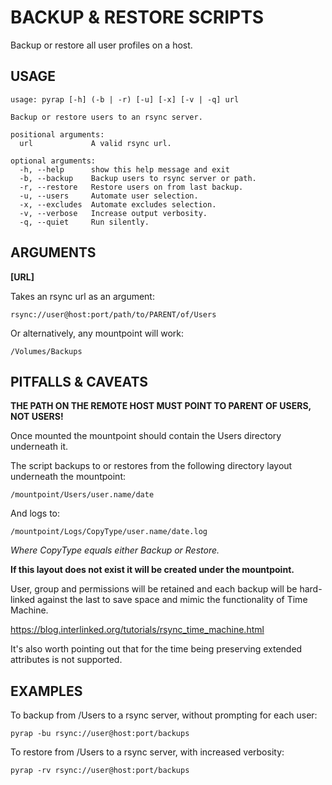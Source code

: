 # BACKUP & RESTORE SCRIPTS

Backup or restore all user profiles on a host.

## USAGE

```
usage: pyrap [-h] (-b | -r) [-u] [-x] [-v | -q] url

Backup or restore users to an rsync server.

positional arguments:
  url             A valid rsync url.

optional arguments:
  -h, --help      show this help message and exit
  -b, --backup    Backup users to rsync server or path.
  -r, --restore   Restore users on from last backup.
  -u, --users     Automate user selection.
  -x, --excludes  Automate excludes selection.
  -v, --verbose   Increase output verbosity.
  -q, --quiet     Run silently.
```

## ARGUMENTS

**[URL]**

Takes an rsync url as an argument:

`rsync://user@host:port/path/to/PARENT/of/Users`

Or alternatively, any mountpoint will work:

`/Volumes/Backups`

## PITFALLS & CAVEATS

**THE PATH ON THE REMOTE HOST MUST POINT TO PARENT OF USERS, NOT USERS!**

Once mounted the mountpoint should contain the Users directory underneath it.

The script backups to or restores from the following directory layout underneath
the mountpoint:

`/mountpoint/Users/user.name/date`

And logs to:

`/mountpoint/Logs/CopyType/user.name/date.log`

*Where CopyType equals either Backup or Restore.*

**If this layout does not exist it will be created under the mountpoint.**

User, group and permissions will be retained and each backup will be hard-linked
against the last to save space and mimic the functionality of Time Machine.

<https://blog.interlinked.org/tutorials/rsync_time_machine.html>

It's also worth pointing out that for the time being preserving extended
attributes is not supported.

## EXAMPLES

To backup from /Users to a rsync server, without prompting for each user:

`pyrap -bu rsync://user@host:port/backups`

To restore from /Users to a rsync server, with increased verbosity:

`pyrap -rv rsync://user@host:port/backups`
